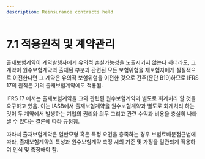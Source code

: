 ```yaml
---
description: Reinsurance contracts held
---
```


# 7.1 적용원칙 및 계약관리

출재보험계약이 계약발행자에게 유의적 손실가능성을 노출시키지 않는다 하더라도, 그 계약이 원수보험계약의 출재된 부분과 관련된 모든 보험위험을 재보험자에게 실질적으로 이전한다면 그 계약은 유의적 보험위험을 이전한 것으로 간주(문단 B19)하므로 IFRS 17의 원칙은 기의 출재보험계약에도 적용됨.&#x20;

IFRS 17 에서는 출재보험계약을 그와 관련된 원수보험계약과 별도로 회계처리 할 것을 요구하고 있음. 이는 IASB에서 출재보험계약을 원수보험계약과 별도로 회계처리 하는 것이 두 계약에서 발생하는 기업의 권리와 의무 그리고 관련 수익과 비용을 충실히 나타낼 수 있다는 결론에 따라 규정됨.  &#x20;

따라서 출재보험계악은 일반모형 혹은 특정 요건을 충족하는 경우 보험료배분접근법에 따라, 출재보험계약의 특성과 원수보험계약 측정 시의 기준 및 가정을 일관되게 적용하여 인식 및 측정해야 함. &#x20;
